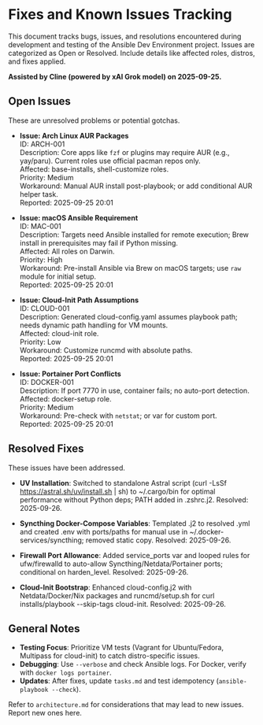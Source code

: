 # Fixes and Known Issues Tracking

This document tracks bugs, issues, and resolutions encountered during development and testing of the Ansible Dev Environment project. Issues are categorized as Open or Resolved. Include details like affected roles, distros, and fixes applied.

**Assisted by Cline (powered by xAI Grok model) on 2025-09-25.**

## Open Issues
These are unresolved problems or potential gotchas.

- **Issue: Arch Linux AUR Packages**  
  ID: ARCH-001  
  Description: Core apps like `fzf` or plugins may require AUR (e.g., yay/paru). Current roles use official pacman repos only.  
  Affected: base-installs, shell-customize roles.  
  Priority: Medium  
  Workaround: Manual AUR install post-playbook; or add conditional AUR helper task.  
  Reported: 2025-09-25 20:01  

- **Issue: macOS Ansible Requirement**  
  ID: MAC-001  
  Description: Targets need Ansible installed for remote execution; Brew install in prerequisites may fail if Python missing.  
  Affected: All roles on Darwin.  
  Priority: High  
  Workaround: Pre-install Ansible via Brew on macOS targets; use `raw` module for initial setup.  
  Reported: 2025-09-25 20:01  

- **Issue: Cloud-Init Path Assumptions**  
  ID: CLOUD-001  
  Description: Generated cloud-config.yaml assumes playbook path; needs dynamic path handling for VM mounts.  
  Affected: cloud-init role.  
  Priority: Low  
  Workaround: Customize runcmd with absolute paths.  
  Reported: 2025-09-25 20:01  

- **Issue: Portainer Port Conflicts**  
  ID: DOCKER-001  
  Description: If port 7770 in use, container fails; no auto-port detection.  
  Affected: docker-setup role.  
  Priority: Medium  
  Workaround: Pre-check with `netstat`; or var for custom port.  
  Reported: 2025-09-25 20:01  

## Resolved Fixes
These issues have been addressed.

- **UV Installation**: Switched to standalone Astral script (curl -LsSf https://astral.sh/uv/install.sh | sh) to ~/.cargo/bin for optimal performance without Python deps; PATH added in .zshrc.j2. Resolved: 2025-09-26.

- **Syncthing Docker-Compose Variables**: Templated .j2 to resolved .yml and created .env with ports/paths for manual use in ~/.docker-services/syncthing; removed static copy. Resolved: 2025-09-26.

- **Firewall Port Allowance**: Added service_ports var and looped rules for ufw/firewalld to auto-allow Syncthing/Netdata/Portainer ports; conditional on harden_level. Resolved: 2025-09-26.

- **Cloud-Init Bootstrap**: Enhanced cloud-config.j2 with Netdata/Docker/Nix packages and runcmd/setup.sh for curl installs/playbook --skip-tags cloud-init. Resolved: 2025-09-26.


## General Notes
- **Testing Focus**: Prioritize VM tests (Vagrant for Ubuntu/Fedora, Multipass for cloud-init) to catch distro-specific issues.
- **Debugging**: Use `--verbose` and check Ansible logs. For Docker, verify with `docker logs portainer`.
- **Updates**: After fixes, update `tasks.md` and test idempotency (`ansible-playbook --check`).

Refer to `architecture.md` for considerations that may lead to new issues. Report new ones here.
